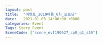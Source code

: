 ```yaml
---
layout: post
title:  "이벤트_2019여름_0화_오프닝"
date:   2021-01-03 14:00:00 +0000
categories: Event
Tags: Story Event
SceneCode: ["scene_evt190627_cp0_q1_s10"]
---
```

